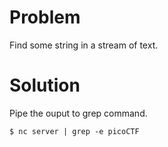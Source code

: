 # Problem
Find some string in a stream of text.


# Solution
Pipe the ouput to grep command.

```
$ nc server | grep -e picoCTF
```